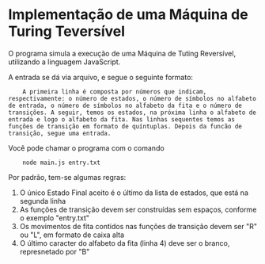 # Implementação de uma Máquina de Turing Teversível

O programa simula a execução de uma Máquina de Tuting Reversível, utilizando a linguagem JavaScript. 

A entrada se dá via arquivo, e segue o seguinte formato:
```
    A primeira linha é composta por números que indicam, respectivamente: o número de estados, o número de símbolos no alfabeto de entrada, o número de símbolos no alfabeto da fita e o número de transições. A seguir, temos os estados, na próxima linha o alfabeto de entrada e logo o alfabeto da fita. Nas linhas sequentes temos as funções de transição em formato de quíntuplas. Depois da funcão de transição, segue uma entrada.
```

Você pode chamar o programa com o comando
```
    node main.js entry.txt
```

Por padrão, tem-se algumas regras:

1. O único Estado Final aceito é o último da lista de estados, que está na segunda linha
2. As funções de transição devem ser construídas sem espaços, conforme o exemplo "entry.txt"
3. Os movimentos de fita contidos nas funções de transição devem ser "R" ou "L", em formato de caixa alta
4. O último caracter do alfabeto da fita (linha 4) deve ser o branco, represnetado por "B"



        